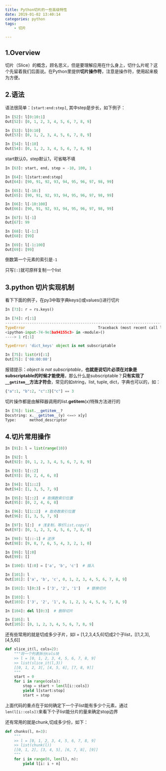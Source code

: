 ```yaml
---
title: Python切片的一些高级特性
date: 2019-01-02 13:40:14
categories: python
tags:
	- 切片

---
```




## 1.Overview

切片（Slice）的概念，顾名思义，但是要理解应用在什么身上，切什么片呢？这个先留着我们后面说。在Python里提供**切片操作符**，注意是操作符，使用起来极为方便。

<!-- more -->

## 2.语法

语法很简单：`[start:end:step]`, 其中step是步长，如下例子：

```python
In [52]: l[0:10:1]
Out[52]: [0, 1, 2, 3, 4, 5, 6, 7, 8, 9]

In [53]: l[0:10]
Out[53]: [0, 1, 2, 3, 4, 5, 6, 7, 8, 9]

In [54]: l[:10]
Out[54]: [0, 1, 2, 3, 4, 5, 6, 7, 8, 9]
```

start默认0，step默认1，可省略不填

```python
In [63]: start, end, step = -10, 100, 1

In [64]: l[start:end:step]
Out[64]: [90, 91, 92, 93, 94, 95, 96, 97, 98, 99]

In [65]: l[-10:]
Out[65]: [90, 91, 92, 93, 94, 95, 96, 97, 98, 99]

In [66]: l[-10:100]
Out[66]: [90, 91, 92, 93, 94, 95, 96, 97, 98, 99]

In [67]: l[-1]
Out[67]: 99

In [68]: l[-1:]
Out[68]: [99]

In [69]: l[-1:100]
Out[69]: [99]
```

倒数第一个元素的索引是`-1`

只写`[:]`就可原样复制一个list

## 3.python 切片实现机制

看下下面的例子，在py3中取字典keys()或values()进行切片

```python
In [73]: r = rs.keys()

In [74]: r[:1]
---------------------------------------------------------------------------
TypeError                                 Traceback (most recent call last)
<ipython-input-74-9e1ba94155c3> in <module>()
----> 1 r[:1]

TypeError: 'dict_keys' object is not subscriptable

In [75]: list(r)[:1]
Out[75]: ['08:00:00']
```

报错提示：*object is not subscriptable*，**也就是说切片必须在对象是subscriptable的时候才能使用**，那么什么是subscriptable？**只有实现了`__getitem__`方法才符合**，常见的如string，list, tuple, dict，字典也可以的，如：

```python
{"a":1, "b":2, "c":3}["c"] == 3
```

切片操作都是由解释器调用的list.__getitem__(x)特殊方法进行的

```python
In [76]: list.__getitem__?
Docstring: x.__getitem__(y) <==> x[y]
Type:      method_descriptor
```



## 4.切片常用操作

```python
In [91]: l = list(range(10))

In [92]: l
Out[92]: [0, 1, 2, 3, 4, 5, 6, 7, 8, 9]

In [93]: l[::2]
Out[93]: [0, 2, 4, 6, 8]

In [94]: l[1::2]
Out[94]: [1, 3, 5, 7, 9]

In [95]: l[::2]  # 取偶数索引位置
Out[95]: [0, 2, 4, 6, 8]

In [96]: l[1::2]  # 取奇数索引位置
Out[96]: [1, 3, 5, 7, 9]

In [97]: l[:]  # 浅复制，等价list.copy()
Out[97]: [0, 1, 2, 3, 4, 5, 6, 7, 8, 9]

In [98]: l[::-1] # 逆序
Out[98]: [9, 8, 7, 6, 5, 4, 3, 2, 1, 0]

In [99]: l[:0]
Out[99]: []

In [100]: l[:0] = ['a', 'b', 'c']  # 插入

In [101]: l
Out[101]: ['a', 'b', 'c', 0, 1, 2, 3, 4, 5, 6, 7, 8, 9]

In [102]: l[0:3] = ['3', '2', '1']   # 替换切片

In [103]: l
Out[103]: ['3', '2', '1', 0, 1, 2, 3, 4, 5, 6, 7, 8, 9]

In [104]: del l[0:3]  # 删除切片

In [105]: l
Out[105]: [0, 1, 2, 3, 4, 5, 6, 7, 8, 9]
```

还有些常用的就是切成多少子片，如l = [1,2,3,4,5,6]切成2个子list，[[1,2,3],[4,5,6]]

```python
def slice_it(l, cols=2):
    """将一个列表拆分cols块
    >> l = [0, 1, 2, 3, 4, 5, 6, 7, 8, 9]
    >> list(slice_it(l,3))
    [[0, 1, 2, 3], [4, 5, 6], [7, 8, 9]]
    """
    start = 0
    for i in range(cols):
        stop = start + len(l[i::cols])
        yield l[start:stop]
        start = stop
```

上面代码的重点在于如何确定下一个子list能有多少个元素，通过`len(l[i::cols])`来看下个子list能分片的量来确定stop边界

还有常用的就是chunk,切成多少份，如下：

```python
def chunks(l, n=3):
    """
    >> l = [0, 1, 2, 3, 4, 5, 6, 7, 8, 9]
    >> list(chunk(l))
    [[0, 1, 2], [3, 4, 5], [6, 7, 8], [9]]
    """
    for i in range(0, len(l), n):
        yield l[i: i + n]
```


